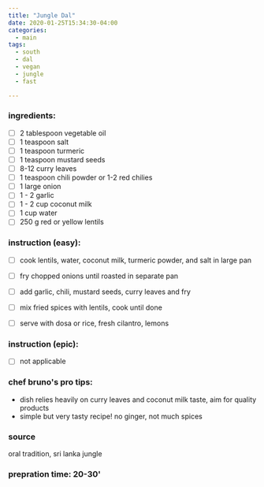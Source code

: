 ```yaml
---
title: "Jungle Dal"
date: 2020-01-25T15:34:30-04:00
categories:
  - main 
tags:
  - south
  - dal
  - vegan
  - jungle
  - fast

---
```


### ingredients:

- [ ] 2 tablespoon vegetable oil
- [ ] 1 teaspoon salt
- [ ] 1 teaspoon turmeric
- [ ] 1 teaspoon mustard seeds
- [ ] 8-12 curry leaves
- [ ] 1 teaspoon chili powder or 1-2 red chilies
- [ ] 1 large onion
- [ ] 1 - 2 garlic
- [ ] 1 - 2 cup coconut milk
- [ ] 1 cup water
- [ ] 250 g red or yellow lentils

### instruction (easy):
- [ ] cook lentils, water, coconut milk, turmeric powder, and salt in large pan
- [ ] fry chopped onions until roasted in separate pan
- [ ] add garlic, chili, mustard seeds, curry leaves and fry
- [ ] mix fried spices with lentils, cook until done
- [ ] serve with dosa or rice, fresh cilantro, lemons


### instruction (epic):
- [ ] not applicable


### chef bruno's pro tips:

- dish relies heavily on curry leaves and coconut milk taste, aim for quality products
- simple but very tasty recipe! no ginger, not much spices

### source

oral tradition, sri lanka jungle

### prepration time: 20-30'

